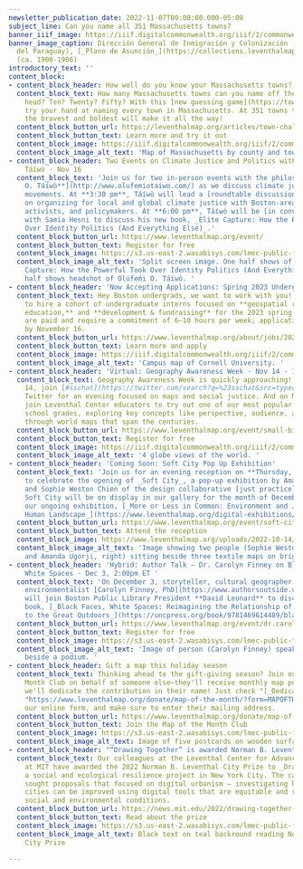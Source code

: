 ```yaml
---
newsletter_publication_date: 2022-11-07T00:00:00.000-05:00
subject_line: Can you name all 351 Massachusetts towns?
banner_iiif_image: https://iiif.digitalcommonwealth.org/iiif/2/commonwealth:4m90fm122/4232,962,2263,878/1200,/0/default.jpg
banner_image_caption: Dirección General de Inmigración y Colonización (República
  del Paraguay), [_Plano de Asunción_](https://collections.leventhalmap.org/search/commonwealth:4m90fm11s)
  (ca. 1900-1906)
introductory_text: ''
content_block:
- content_block_header: How well do you know your Massachusetts towns?
  content_block_text: How many Massachusetts towns can you name off the top of your
    head? Ten? Twenty? Fifty? With this [new guessing game](https://towns-challenge.glitch.me/),
    try your hand at naming every town in Massachusetts. At 351 towns total, only
    the bravest and boldest will make it all the way!
  content_block_button_url: https://leventhalmap.org/articles/town-challenge
  content_block_button_text: Learn more and try it out
  content_block_image: https://iiif.digitalcommonwealth.org/iiif/2/commonwealth:1257b809h/1416,928,14223,9410/2000,/0/default.jpg
  content_block_image_alt_text: 'Map of Massachusetts by county and town. '
- content_block_header: Two Events on Climate Justice and Politics with Olúfẹ́mi O.
    Táíwò · Nov 16
  content_block_text: 'Join us for two in-person events with the philosopher [**Olúfẹ́mi
    O. Táíwò**](http://www.olufemiotaiwo.com/) as we discuss climate justice and social
    movements. At **3:30 pm**, Táíwò will lead a [roundtable discussion](https://www.leventhalmap.org/event/organizing-climate-justice-roundtable/)
    on organizing for local and global climate justice with Boston-area organizers,
    activists, and policymakers. At **6:00 pm**, Táíwò will be [in conversation](https://www.leventhalmap.org/event/taiwo-elite-capture/)
    with Samia Hesni to discuss his new book, _Elite Capture: How the Powerful Took
    Over Identity Politics (And Everything Else)_.'
  content_block_button_url: https://www.leventhalmap.org/event/
  content_block_button_text: Register for free
  content_block_image: https://s3.us-east-2.wasabisys.com/lmec-public-files/newsletters/EliteCapture.png
  content_block_image_alt_text: 'Split screen image. One half shows of cover of Elite
    Capture: How the Powerful Took Over Identity Politics (And Everything Else). Other
    half shows headshot of Olúfẹ́mi O. Táíwò. '
- content_block_header: 'Now Accepting Applications: Spring 2023 Undergraduate Internships  '
  content_block_text: Hey Boston undergrads, we want to work with you! We're looking
    to hire a cohort of undergraduate interns focused on **geospatial research, K-12
    education,** and **development & fundraising** for the 2023 spring semester. Internships
    are paid and require a commitment of 6–10 hours per week; applications are due
    by November 16.
  content_block_button_url: https://www.leventhalmap.org/about/jobs/2023-spring-internships/
  content_block_button_text: Learn more and apply
  content_block_image: https://iiif.digitalcommonwealth.org/iiif/2/commonwealth:4m90f236b/858,1058,2639,2147/1200,/0/default.jpg
  content_block_image_alt_text: 'Campus map of Cornell University. '
- content_block_header: 'Virtual: Geography Awareness Week · Nov 14 - 18'
  content_block_text: Geography Awareness Week is quickly approaching!  On November
    14, join [#sschat](https://twitter.com/search?q=%23sschat&src=typed_query) on
    Twitter for an evening focused on maps and social justice. And on November 17,
    join Leventhal Center educators to try out one of our most popular lessons for middle
    school grades, exploring key concepts like perspective, audience, and purpose
    through world maps that span the centuries.
  content_block_button_url: https://www.leventhalmap.org/event/small-bites-2022-2023-world-maps-over-time/
  content_block_button_text: Register for free
  content_block_image: https://iiif.digitalcommonwealth.org/iiif/2/commonwealth:q524n160r/561,1442,4633,3665/,2000/0/default.jpg
  content_block_image_alt_text: '4 globe views of the world. '
- content_block_header: 'Coming Soon: Soft City Pop Up Exhibition'
  content_block_text: 'Join us for an evening reception on **Thursday, December 1**
    to celebrate the opening of _Soft City_, a pop-up exhibition by Amanda Ugorji
    and Sophie Weston Chien of the design collaborative [just practice](https://justpractice.work/).
    Soft City will be on display in our gallery for the month of December to accompany
    our ongoing exhibition, [_More or Less in Common: Environment and Justice in the
    Human Landscape_](https://www.leventhalmap.org/digital-exhibitions/more-or-less-in-common/).'
  content_block_button_url: https://www.leventhalmap.org/event/soft-city-opening/
  content_block_button_text: Attend the reception
  content_block_image: https://www.leventhalmap.org/uploads/2022-10-14/siss4984.jpeg
  content_block_image_alt_text: 'Image showing two people (Sophie Weston Chien, left
    and Amanda Ugorji, right) sitting beside three textile maps on bright green grass. '
- content_block_header: 'Hybrid: Author Talk — Dr. Carolyn Finney on Black Faces,
    White Spaces · Dec 3, 2:00pm ET '
  content_block_text: 'On December 3, storyteller, cultural geographer, and accidental
    environmentalist [Carolyn Finney, PhD](https://www.authorsoutside.com/carolyn-finney/)
    will join Boston Public Library President **David Leonard** to discuss Dr. Finney’s
    book, [_Black Faces, White Spaces: Reimagining the Relationship of African Americans
    to the Great Outdoors_](https://uncpress.org/book/9781469614489/black-faces-white-spaces/).'
  content_block_button_url: https://www.leventhalmap.org/event/dr.carolyn-finney-black-faces-white-spaces-reimagining-the-relationship-of-african-americans-to-the-great-outdoors/
  content_block_button_text: Register for free
  content_block_image: https://s3.us-east-2.wasabisys.com/lmec-public-files/newsletters/CFinney.png
  content_block_image_alt_text: 'Image of person (Carolyn Finney) speaking onstage
    beside a podium. '
- content_block_header: Gift a map this holiday season
  content_block_text: Thinking ahead to the gift-giving season? Join our Map of the
    Month Club on behalf of someone else—they'll receive monthly map postcards, and
    we'll dedicate the contribution in their name! Just check "[_Dedicate this Donation_](https://www.leventhalmap.org/donate/map-of-the-month/?form=MAPOFTHEMONTH
    "https://www.leventhalmap.org/donate/map-of-the-month/?form=MAPOFTHEMONTH")" in
    our online form, and make sure to enter their mailing address.
  content_block_button_url: https://www.leventhalmap.org/donate/map-of-the-month/
  content_block_button_text: Join the Map of the Month Club
  content_block_image: https://s3.us-east-2.wasabisys.com/lmec-public-files/newsletters/MOTM.png
  content_block_image_alt_text: Image of five postcards on wooden surface.
- content_block_header: "“Drawing Together” is awarded Norman B. Leventhal City Prize"
  content_block_text: Our colleagues at the Leventhal Center for Advanced Urbanism
    at MIT have awarded the 2022 Norman B. Leventhal City Prize to _Drawing Together_,
    a social and ecological resilience project in New York City. The call for submissions
    sought proposals that focused on digital urbanism — investigating how life in
    cities can be improved using digital tools that are equitable and responsive to
    social and environmental conditions.
  content_block_button_url: https://news.mit.edu/2022/drawing-together-awarded-norman-b-leventhal-city-prize-1020
  content_block_button_text: Read about the prize
  content_block_image: https://s3.us-east-2.wasabisys.com/lmec-public-files/images/city-prize-banner.jpg
  content_block_image_alt_text: Black text on teal backround reading Norman B. Leventhal
    City Prize

---
```


